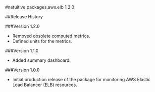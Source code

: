 #netuitive.packages.aws.elb 1.2.0

##Release History

###Version 1.2.0

* Removed obsolete computed metrics.
* Defined units for the metrics.

###Version 1.1.0

* Added summary dashboard.

###Version 1.0.0

* Initial production release of the package for monitoring AWS Elastic Load Balancer (ELB) resources.

